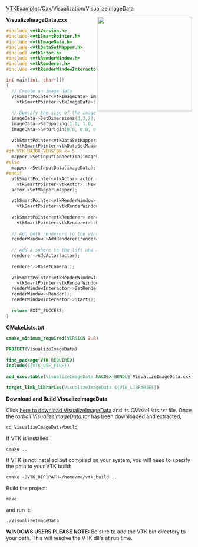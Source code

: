 [VTKExamples](/index/)/[Cxx](/Cxx)/Visualization/VisualizeImageData

<img align="right" src="https://github.com/lorensen/VTKExamples/blob/gh-pages/Testing/Baseline/Visualization/TestVisualizeImageData.png?raw=true" width="256" />

**VisualizeImageData.cxx**
```c++
#include <vtkVersion.h>
#include <vtkSmartPointer.h>
#include <vtkImageData.h>
#include <vtkDataSetMapper.h>
#include <vtkActor.h>
#include <vtkRenderWindow.h>
#include <vtkRenderer.h>
#include <vtkRenderWindowInteractor.h>

int main(int, char*[])
{
  // Create an image data
  vtkSmartPointer<vtkImageData> imageData = 
    vtkSmartPointer<vtkImageData>::New();
  
  // Specify the size of the image data
  imageData->SetDimensions(3,3,2);
  imageData->SetSpacing(1.0, 1.0, 1.0);
  imageData->SetOrigin(0.0, 0.0, 0.0);
  
  vtkSmartPointer<vtkDataSetMapper> mapper = 
    vtkSmartPointer<vtkDataSetMapper>::New();
#if VTK_MAJOR_VERSION <= 5
  mapper->SetInputConnection(imageData->GetProducerPort());
#else
  mapper->SetInputData(imageData);
#endif
  vtkSmartPointer<vtkActor> actor = 
    vtkSmartPointer<vtkActor>::New();
  actor->SetMapper(mapper);
  
  vtkSmartPointer<vtkRenderWindow> renderWindow = 
    vtkSmartPointer<vtkRenderWindow>::New();
  
  vtkSmartPointer<vtkRenderer> renderer = 
    vtkSmartPointer<vtkRenderer>::New();
  
  // Add both renderers to the window
  renderWindow->AddRenderer(renderer);
      
  // Add a sphere to the left and a cube to the right
  renderer->AddActor(actor);
  
  renderer->ResetCamera();
  
  vtkSmartPointer<vtkRenderWindowInteractor> renderWindowInteractor = 
    vtkSmartPointer<vtkRenderWindowInteractor>::New();
  renderWindowInteractor->SetRenderWindow(renderWindow);
  renderWindow->Render();
  renderWindowInteractor->Start();
  
  return EXIT_SUCCESS;
}
```
**CMakeLists.txt**
```cmake
cmake_minimum_required(VERSION 2.8)
 
PROJECT(VisualizeImageData)
 
find_package(VTK REQUIRED)
include(${VTK_USE_FILE})
 
add_executable(VisualizeImageData MACOSX_BUNDLE VisualizeImageData.cxx)
 
target_link_libraries(VisualizeImageData ${VTK_LIBRARIES})
```

**Download and Build VisualizeImageData**

Click [here to download VisualizeImageData](https://github.com/lorensen/VTKWikiExamplesTarballs/raw/master/VisualizeImageData.tar) and its *CMakeLists.txt* file.
Once the *tarball VisualizeImageData.tar* has been downloaded and extracted,
```
cd VisualizeImageData/build 
```
If VTK is installed:
```
cmake ..
```
If VTK is not installed but compiled on your system, you will need to specify the path to your VTK build:
```
cmake -DVTK_DIR:PATH=/home/me/vtk_build ..
```
Build the project:
```
make
```
and run it:
```
./VisualizeImageData
```
**WINDOWS USERS PLEASE NOTE:** Be sure to add the VTK bin directory to your path. This will resolve the VTK dll's at run time.


